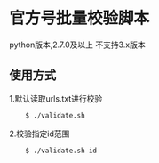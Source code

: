 # 官方号批量校验脚本
python版本,2.7.0及以上 不支持3.x版本

## 使用方式

1.默认读取urls.txt进行校验
```bash
    $ ./validate.sh
```

2.校验指定id范围
```bash
    $ ./validate.sh id
```


